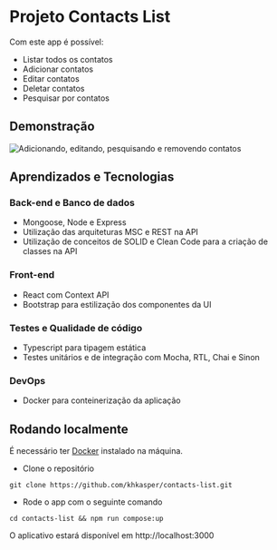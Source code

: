 # Projeto Contacts List

Com este app é possível:

- Listar todos os contatos
- Adicionar contatos
- Editar contatos
- Deletar contatos
- Pesquisar por contatos

## Demonstração

![Adicionando, editando, pesquisando e removendo contatos](docs/app.gif)

## Aprendizados e Tecnologias

### Back-end e Banco de dados

- Mongoose, Node e Express
- Utilização das arquiteturas MSC e REST na API
- Utilização de conceitos de SOLID e Clean Code para a criação de classes na API

### Front-end

- React com Context API
- Bootstrap para estilização dos componentes da UI

### Testes e Qualidade de código

- Typescript para tipagem estática
- Testes unitários e de integração com Mocha, RTL, Chai e Sinon

### DevOps

- Docker para conteinerização da aplicação

## Rodando localmente

É necessário ter [Docker](https://docs.docker.com/get-docker/) instalado na máquina.

- Clone o repositório

```shell
git clone https://github.com/khkasper/contacts-list.git
```

- Rode o app com o seguinte comando

```shell
cd contacts-list && npm run compose:up
```

O aplicativo estará disponível em http://localhost:3000
